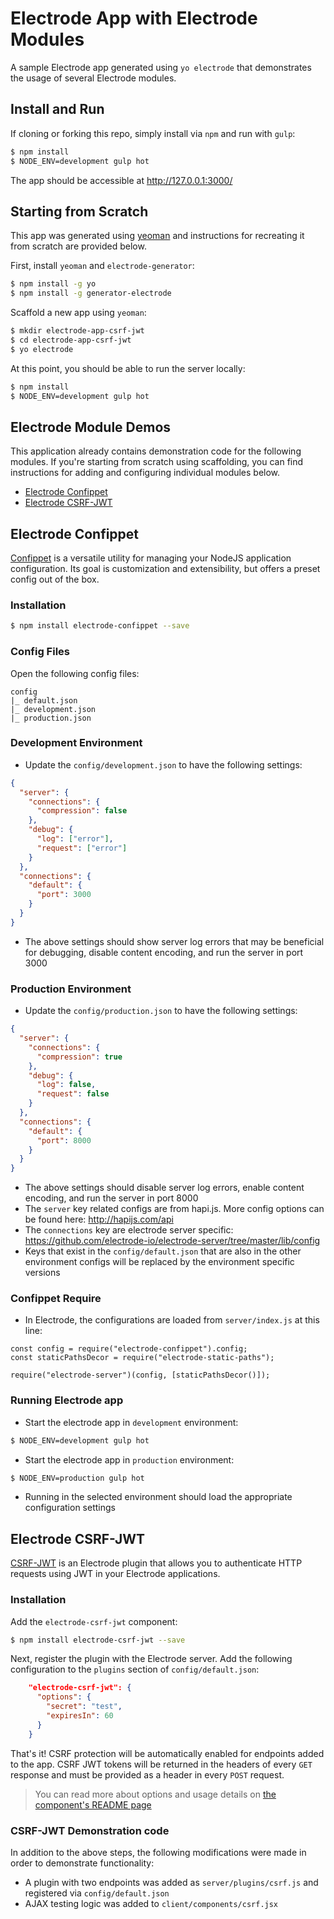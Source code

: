 # Electrode App with Electrode Modules
A sample Electrode app generated using `yo electrode` that demonstrates the usage of several Electrode modules.

## Install and Run

If cloning or forking this repo, simply install via `npm` and run with `gulp`:

```bash
$ npm install
$ NODE_ENV=development gulp hot
```

The app should be accessible at http://127.0.0.1:3000/

## Starting from Scratch

This app was generated using [yeoman](yeoman.io) and instructions for recreating it from scratch are provided below.

First, install `yeoman` and `electrode-generator`:

```bash
$ npm install -g yo
$ npm install -g generator-electrode
```

Scaffold a new app using `yeoman`:

```bash
$ mkdir electrode-app-csrf-jwt
$ cd electrode-app-csrf-jwt
$ yo electrode
```

At this point, you should be able to run the server locally:

```bash
$ npm install
$ NODE_ENV=development gulp hot
```

## Electrode Module Demos

This application already contains demonstration code for the following modules. If you're starting from scratch using scaffolding, you can find instructions for adding and configuring individual modules below.

- [Electrode Confippet](#electrode-confippet)
- [Electrode CSRF-JWT](#electrode-csrf-jwt)

## Electrode Confippet

[Confippet](https://github.com/electrode-io/electrode-confippet) is a versatile utility for managing your NodeJS application configuration. Its goal is customization and extensibility, but offers a preset config out of the box.

### Installation

```bash
$ npm install electrode-confippet --save
```

### Config Files

Open the following config files:

```
config
|_ default.json
|_ development.json
|_ production.json
```

### Development Environment
- Update the `config/development.json` to have the following settings:

```json
{
  "server": {
    "connections": {
      "compression": false
    },
    "debug": {
      "log": ["error"],
      "request": ["error"]
    }
  },
  "connections": {
    "default": {
      "port": 3000
    }
  }
}
```

- The above settings should show server log errors that may be beneficial for debugging, disable content encoding, and run the server in port 3000

### Production Environment
- Update the `config/production.json` to have the following settings:

```json
{
  "server": {
    "connections": {
      "compression": true
    },
    "debug": {
      "log": false,
      "request": false
    }
  },
  "connections": {
    "default": {
      "port": 8000
    }
  }
}
```

- The above settings should disable server log errors, enable content encoding, and run the server in port 8000
- The `server` key related configs are from hapi.js. More config options can be found here: http://hapijs.com/api
- The `connections` key are electrode server specific: https://github.com/electrode-io/electrode-server/tree/master/lib/config
- Keys that exist in the `config/default.json` that are also in the other environment configs will be replaced by the environment specific versions

### Confippet Require
- In Electrode, the configurations are loaded from `server/index.js` at this line:

```
const config = require("electrode-confippet").config;
const staticPathsDecor = require("electrode-static-paths");

require("electrode-server")(config, [staticPathsDecor()]);
```

### Running Electrode app
- Start the electrode app in `development` environment:

```bash
$ NODE_ENV=development gulp hot
```

- Start the electrode app in `production` environment:

```bash
$ NODE_ENV=production gulp hot
```

- Running in the selected environment should load the appropriate configuration settings

## Electrode CSRF-JWT

[CSRF-JWT](https://github.com/electrode-io/electrode-csrf-jwt) is an Electrode plugin that allows you to authenticate HTTP requests using JWT in your Electrode applications.

### Installation

Add the `electrode-csrf-jwt` component:

```bash
$ npm install electrode-csrf-jwt --save
```

Next, register the plugin with the Electrode server. Add the following configuration to the `plugins` section of `config/default.json`:

```json
    "electrode-csrf-jwt": {
      "options": {
        "secret": "test",
        "expiresIn": 60
      }
    }
```

That's it! CSRF protection will be automatically enabled for endpoints added to the app. CSRF JWT tokens will be returned in the headers of every `GET` response and must be provided as a header in every `POST` request.

> You can read more about options and usage details on [the component's README page](https://github.com/electrode-io/electrode-csrf-jwt#usage)

### CSRF-JWT Demonstration code

In addition to the above steps, the following modifications were made in order to demonstrate functionality:

* A plugin with two endpoints was added as `server/plugins/csrf.js` and registered via `config/default.json`
* AJAX testing logic was added to `client/components/csrf.jsx`
